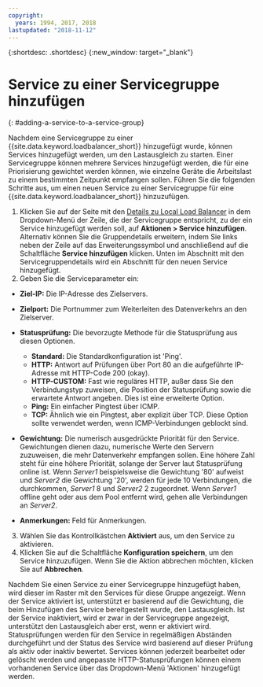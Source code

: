 ```yaml
---
copyright:
  years: 1994, 2017, 2018
lastupdated: "2018-11-12"
---
```


{:shortdesc: .shortdesc}
{:new_window: target="_blank"}

# Service zu einer Servicegruppe hinzufügen
{: #adding-a-service-to-a-service-group}

Nachdem eine Servicegruppe zu einer {{site.data.keyword.loadbalancer_short}} hinzugefügt wurde, können Services hinzugefügt werden, um den Lastausgleich zu starten. Einer Servicegruppe können mehrere Services hinzugefügt werden, die für eine Priorisierung gewichtet werden können, wie einzelne Geräte die Arbeitslast zu einem bestimmten Zeitpunkt empfangen sollen. Führen Sie die folgenden Schritte aus, um einen neuen Service zu einer Servicegruppe für eine {{site.data.keyword.loadbalancer_short}} hinzuzufügen.

1. Klicken Sie auf der Seite mit den [Details zu Local Load Balancer](/docs/infrastructure/local-load-balancer?topic=local-load-balancer-viewing-local-load-balancer-details) in dem Dropdown-Menü der Zeile, die der Servicegruppe entspricht, zu der ein Service hinzugefügt werden soll, auf **Aktionen > Service hinzufügen**. Alternativ können Sie die Gruppendetails erweitern, indem Sie links neben der Zeile auf das Erweiterungssymbol und anschließend auf die Schaltfläche **Service hinzufügen** klicken. Unten im Abschnitt mit den Servicegruppendetails wird ein Abschnitt für den neuen Service hinzugefügt.
2. Geben Sie die Serviceparameter ein:
  - **Ziel-IP:** Die IP-Adresse des Zielservers.
  - **Zielport:** Die Portnummer zum Weiterleiten des Datenverkehrs an den Zielserver.
  - **Statusprüfung:** Die bevorzugte Methode für die Statusprüfung aus diesen Optionen.

     - **Standard:** Die Standardkonfiguration ist 'Ping'.
     - **HTTP:** Antwort auf Prüfungen über Port 80 an die aufgeführte IP-Adresse mit HTTP-Code 200 (okay).
     - **HTTP-CUSTOM:** Fast wie reguläres HTTP, außer dass Sie den Verbindungstyp zuweisen, die Position der Statusprüfung sowie die erwartete Antwort angeben. Dies ist eine erweiterte Option.
     - **Ping:** Ein einfacher Pingtest über ICMP.
     - **TCP:** Ähnlich wie ein Pingtest, aber explizit über TCP. Diese Option sollte verwendet werden, wenn ICMP-Verbindungen geblockt sind.
  - **Gewichtung:** Die numerisch ausgedrückte Priorität für den Service. Gewichtungen dienen dazu, numerische Werte den Servern zuzuweisen, die mehr Datenverkehr empfangen sollen. Eine höhere Zahl steht für eine höhere Priorität, solange der Server laut Statusprüfung online ist. Wenn _Server1_ beispielsweise die Gewichtung '80' aufweist und _Server2_ die Gewichtung '20', werden für jede 10 Verbindungen, die durchkommen, _Server1_ 8 und _Server2_ 2 zugeordnet. Wenn _Server1_ offline geht oder aus dem Pool entfernt wird, gehen alle Verbindungen an _Server2_.
  - **Anmerkungen:** Feld für Anmerkungen.
3. Wählen Sie das Kontrollkästchen **Aktiviert** aus, um den Service zu aktivieren.
4. Klicken Sie auf die Schaltfläche **Konfiguration speichern**, um den Service hinzuzufügen. Wenn Sie die Aktion abbrechen möchten, klicken Sie auf **Abbrechen**.

Nachdem Sie einen Service zu einer Servicegruppe hinzugefügt haben, wird dieser im Raster mit den Services für diese Gruppe angezeigt. Wenn der Service aktiviert ist, unterstützt er basierend auf die Gewichtung, die beim Hinzufügen des Service bereitgestellt wurde, den Lastausgleich. Ist der Service inaktiviert, wird er zwar in der Servicegruppe angezeigt, unterstützt den Lastausgleich aber erst, wenn er aktiviert wird. Statusprüfungen werden für den Service in regelmäßigen Abständen durchgeführt und der Status des Service wird basierend auf dieser Prüfung als aktiv oder inaktiv bewertet. Services können jederzeit bearbeitet oder gelöscht werden und angepasste HTTP-Statusprüfungen können einem vorhandenen Service über das Dropdown-Menü 'Aktionen' hinzugefügt werden.
